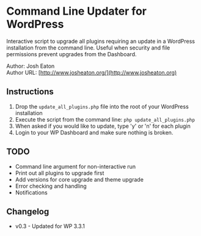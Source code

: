 Command Line Updater for WordPress
=============

Interactive script to upgrade all plugins requiring an update in a 
WordPress installation from the command line. Useful when security and 
file permissions prevent upgrades from the Dashboard.

Author: Josh Eaton  
Author URL: [http://www.josheaton.org/](http://www.josheaton.org)

Instructions
-------
1. Drop the `update_all_plugins.php` file into the root of your WordPress installation
2. Execute the script from the command line: `php update_all_plugins.php`
3. When asked if you would like to update, type 'y' or 'n' for each plugin
4. Login to your WP Dashboard and make sure nothing is broken.

TODO
-------
* Command line argument for non-interactive run
* Print out all plugins to upgrade first
* Add versions for core upgrade and theme upgrade
* Error checking and handling
* Notifications

Changelog
-------
* v0.3 - Updated for WP 3.3.1
